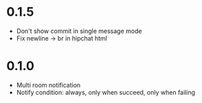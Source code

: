 # 0.1.5
- Don't show commit in single message mode
- Fix newline -> br in hipchat html

# 0.1.0

- Multi room notification
- Notify condition: always, only when succeed, only when failing
